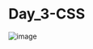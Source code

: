 # Day_3-CSS
![image](https://github.com/Sweathadharan/Day_3-CSS/assets/89176350/f578f66c-92aa-4ee5-8576-8c6c883d902f)

